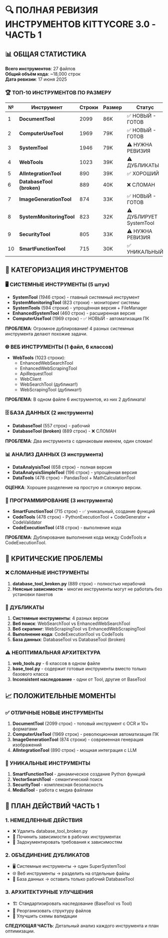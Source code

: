 # 🔍 ПОЛНАЯ РЕВИЗИЯ ИНСТРУМЕНТОВ KITTYCORE 3.0 - ЧАСТЬ 1

## 📊 ОБЩАЯ СТАТИСТИКА

**Всего инструментов**: 27 файлов  
**Общий объём кода**: ~18,000 строк  
**Дата ревизии**: 17 июня 2025  

### 🏆 ТОП-10 ИНСТРУМЕНТОВ ПО РАЗМЕРУ

| № | Инструмент | Строки | Размер | Статус |
|---|------------|--------|--------|--------|
| 1 | **DocumentTool** | 2099 | 86K | ✅ НОВЫЙ - ГОТОВ |
| 2 | **ComputerUseTool** | 1969 | 79K | ✅ НОВЫЙ - ГОТОВ |
| 3 | **SystemTool** | 1946 | 79K | ⚠️ НУЖНА РЕВИЗИЯ |
| 4 | **WebTools** | 1023 | 39K | ⚠️ ДУБЛИКАТЫ |
| 5 | **AIIntegrationTool** | 890 | 39K | ✅ ХОРОШИЙ |
| 6 | **DatabaseTool (broken)** | 889 | 40K | ❌ СЛОМАН |
| 7 | **ImageGenerationTool** | 874 | 33K | ✅ НОВЫЙ - ГОТОВ |
| 8 | **SystemMonitoringTool** | 823 | 32K | ⚠️ ДУБЛИРУЕТ SystemTool |
| 9 | **SecurityTool** | 805 | 33K | ⚠️ НУЖНА РЕВИЗИЯ |
| 10 | **SmartFunctionTool** | 715 | 30K | ✅ УНИКАЛЬНЫЙ |

## 🎯 КАТЕГОРИЗАЦИЯ ИНСТРУМЕНТОВ

### 🖥️ СИСТЕМНЫЕ ИНСТРУМЕНТЫ (5 штук)
- **SystemTool** (1946 строк) - главный системный инструмент
- **SystemMonitoringTool** (823 строки) - мониторинг системы
- **SystemTools** (594 строки) - упрощённая версия + FileManager
- **EnhancedSystemTool** (460 строк) - расширенная версия
- **ComputerUseTool** (1969 строк) - ✅ НОВЫЙ - автоматизация ПК

**ПРОБЛЕМА**: Огромное дублирование! 4 разных системных инструмента делают похожие задачи.

### 🌐 ВЕБ ИНСТРУМЕНТЫ (1 файл, 6 классов)
- **WebTools** (1023 строки):
  - EnhancedWebSearchTool
  - EnhancedWebScrapingTool  
  - ApiRequestTool
  - WebClient
  - WebSearchTool (дубликат!)
  - WebScrapingTool (дубликат!)

**ПРОБЛЕМА**: В одном файле 6 инструментов, из них 2 дубликата!

### 🗄️ БАЗА ДАННЫХ (2 инструмента)
- **DatabaseTool** (557 строк) - рабочий
- **DatabaseTool (broken)** (889 строк) - ❌ СЛОМАН

**ПРОБЛЕМА**: Два инструмента с одинаковым именем, один сломан!

### 📊 АНАЛИЗ ДАННЫХ (3 инструмента)
- **DataAnalysisTool** (658 строк) - полная версия
- **DataAnalysisSimpleTool** (196 строк) - упрощённая версия
- **DataTools** (478 строк) - PandasTool + MathCalculationTool

**ОЦЕНКА**: Хорошее разделение на простую и сложную версии.

### 🔧 ПРОГРАММИРОВАНИЕ (3 инструмента)
- **SmartFunctionTool** (715 строк) - ✅ уникальный, создание функций
- **CodeTools** (478 строк) - PythonExecutionTool + CodeGenerator + CodeValidator  
- **CodeExecutionTool** (418 строк) - выполнение кода

**ПРОБЛЕМА**: Дублирование выполнения кода между CodeTools и CodeExecutionTool.

## 🚨 КРИТИЧЕСКИЕ ПРОБЛЕМЫ

### ❌ СЛОМАННЫЕ ИНСТРУМЕНТЫ
1. **database_tool_broken.py** (889 строк) - полностью нерабочий
2. **Неясные зависимости** - многие инструменты могут не работать без установки пакетов

### 🔄 ДУБЛИКАТЫ
1. **Системные инструменты**: 4 разных версии
2. **Веб поиск**: WebSearchTool vs EnhancedWebSearchTool  
3. **Веб скрапинг**: WebScrapingTool vs EnhancedWebScrapingTool
4. **Выполнение кода**: CodeExecutionTool vs CodeTools
5. **База данных**: DatabaseTool vs DatabaseTool (broken)

### ⚠️ НЕОПТИМАЛЬНАЯ АРХИТЕКТУРА
1. **web_tools.py** - 6 классов в одном файле
2. **base_tool.py** - содержит готовые инструменты вместо только базового класса
3. **Inconsistent наследование** - одни от Tool, другие от BaseTool

## 📈 ПОЛОЖИТЕЛЬНЫЕ МОМЕНТЫ

### ✅ ОТЛИЧНЫЕ НОВЫЕ ИНСТРУМЕНТЫ
1. **DocumentTool** (2099 строк) - топовый инструмент с OCR и 10+ форматами
2. **ComputerUseTool** (1969 строк) - революционная автоматизация ПК  
3. **ImageGenerationTool** (874 строки) - современная генерация изображений
4. **AIIntegrationTool** (890 строк) - мощная интеграция с LLM

### 🎯 УНИКАЛЬНЫЕ ИНСТРУМЕНТЫ
1. **SmartFunctionTool** - динамическое создание Python функций
2. **VectorSearchTool** - семантический поиск
3. **SecurityTool** - комплексная безопасность
4. **MediaTool** - работа с медиа файлами

## 🎯 ПЛАН ДЕЙСТВИЙ ЧАСТЬ 1

### 1. НЕМЕДЛЕННЫЕ ДЕЙСТВИЯ
- ❌ Удалить database_tool_broken.py
- 🔧 Починить зависимости в рабочих инструментах
- 📝 Задокументировать требования к зависимостям

### 2. ОБЪЕДИНЕНИЕ ДУБЛИКАТОВ  
- 🖥️ Системные инструменты → один SuperSystemTool
- 🌐 Веб инструменты → разделить на отдельные файлы
- 💾 База данных → оставить только рабочий DatabaseTool

### 3. АРХИТЕКТУРНЫЕ УЛУЧШЕНИЯ
- 🏗️ Стандартизировать наследование (BaseTool vs Tool)
- 📁 Реорганизовать структуру файлов
- 🔧 Улучшить схемы валидации

**СЛЕДУЮЩАЯ ЧАСТЬ**: Детальный анализ каждого инструмента и план оптимизации. 